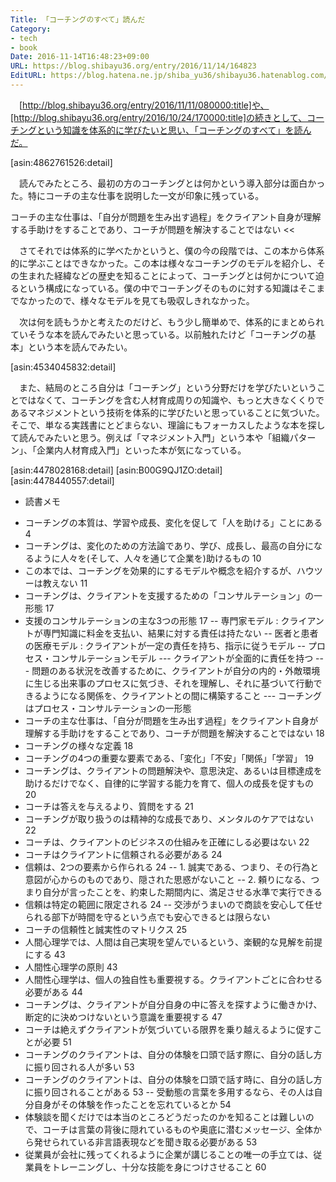 ```yaml
---
Title: 「コーチングのすべて」読んだ
Category:
- tech
- book
Date: 2016-11-14T16:48:23+09:00
URL: https://blog.shibayu36.org/entry/2016/11/14/164823
EditURL: https://blog.hatena.ne.jp/shiba_yu36/shibayu36.hatenablog.com/atom/entry/10328749687194340623
---
```


　[http://blog.shibayu36.org/entry/2016/11/11/080000:title]や、[http://blog.shibayu36.org/entry/2016/10/24/170000:title]の続きとして、コーチングという知識を体系的に学びたいと思い、「コーチングのすべて」を読んだ。

[asin:4862761526:detail]

　読んでみたところ、最初の方のコーチングとは何かという導入部分は面白かった。特にコーチの主な仕事を説明した一文が印象に残っている。

>>
コーチの主な仕事は、「自分が問題を生み出す過程」をクライアント自身が理解する手助けをすることであり、コーチが問題を解決することではない
<<

　さてそれでは体系的に学べたかというと、僕の今の段階では、この本から体系的に学ぶことはできなかった。この本は様々なコーチングのモデルを紹介し、その生まれた経緯などの歴史を知ることによって、コーチングとは何かについて迫るという構成になっている。僕の中でコーチングそのものに対する知識はそこまでなかったので、様々なモデルを見ても吸収しきれなかった。


　次は何を読もうかと考えたのだけど、もう少し簡単めで、体系的にまとめられていそうな本を読んでみたいと思っている。以前触れたけど「コーチングの基本」という本を読んでみたい。

[asin:4534045832:detail]


　また、結局のところ自分は「コーチング」という分野だけを学びたいということではなくて、コーチングを含む人材育成周りの知識や、もっと大きなくくりであるマネジメントという技術を体系的に学びたいと思っていることに気づいた。そこで、単なる実践書にとどまらない、理論にもフォーカスしたような本を探して読んでみたいと思う。例えば「マネジメント入門」という本や「組織パターン」、「企業内人材育成入門」といった本が気になっている。

[asin:4478028168:detail]
[asin:B00G9QJ1ZO:detail]
[asin:4478440557:detail]




* 読書メモ
- コーチングの本質は、学習や成長、変化を促して「人を助ける」ことにある 4
- コーチングは、変化のための方法論であり、学び、成長し、最高の自分になるように人々を(そして、人々を通じて企業を)助けるもの 10
- この本では、コーチングを効果的にするモデルや概念を紹介するが、ハウツーは教えない 11
- コーチングは、クライアントを支援するための「コンサルテーション」の一形態 17
- 支援のコンサルテーションの主な3つの形態 17
-- 専門家モデル : クライアントが専門知識に料金を支払い、結果に対する責任は持たない
-- 医者と患者の医療モデル : クライアントが一定の責任を持ち、指示に従うモデル
-- プロセス・コンサルテーションモデル
--- クライアントが全面的に責任を持つ
--- 問題のある状況を改善するために、クライアントが自分の内的・外敵環境に生じる出来事のプロセスに気づき、それを理解し、それに基づいて行動できるようになる関係を、クライアントとの間に構築すること
--- コーチングはプロセス・コンサルテーションの一形態
- コーチの主な仕事は、「自分が問題を生み出す過程」をクライアント自身が理解する手助けをすることであり、コーチが問題を解決することではない 18
- コーチングの様々な定義 18
- コーチングの4つの重要な要素である、「変化」「不安」「関係」「学習」 19
- コーチングは、クライアントの問題解決や、意思決定、あるいは目標達成を助けるだけでなく、自律的に学習する能力を育て、個人の成長を促すもの 20
- コーチは答えを与えるより、質問をする 21
- コーチングが取り扱うのは精神的な成長であり、メンタルのケアではない 22
- コーチは、クライアントのビジネスの仕組みを正確にしる必要はない 22
- コーチはクライアントに信頼される必要がある 24
- 信頼は、2つの要素から作られる 24
-- 1. 誠実である、つまり、その行為と意図が心からのものであり、隠された思惑がないこと
-- 2. 頼りになる、つまり自分が言ったことを、約束した期間内に、満足させる水準で実行できる
- 信頼は特定の範囲に限定される 24
-- 交渉がうまいので商談を安心して任せられる部下が時間を守るという点でも安心できるとは限らない
- コーチの信頼性と誠実性のマトリクス 25
- 人間心理学では、人間は自己実現を望んでいるという、楽観的な見解を前提にする 43
- 人間性心理学の原則 43
- 人間性心理学は、個人の独自性も重要視する。クライアントごとに合わせる必要がある 44
- コーチングは、クライアントが自分自身の中に答えを探すように働きかけ、断定的に決めつけないという意識を重要視する 47
- コーチは絶えずクライアントが気づいている限界を乗り越えるように促すことが必要 51
- コーチングのクライアントは、自分の体験を口頭で話す際に、自分の話し方に振り回される人が多い 53
- コーチングのクライアントは、自分の体験を口頭で話す時に、自分の話し方に振り回されることがある 53
-- 受動態の言葉を多用するなら、その人は自分自身がその体験を作ったことを忘れているとか 54
- 体験談を聞くだけでは本当のところどうだったのかを知ることは難しいので、コーチは言葉の背後に隠れているものや奥底に潜むメッセージ、全体から発せられている非言語表現などを聞き取る必要がある 53
- 従業員が会社に残ってくれるように企業が講じることの唯一の手立ては、従業員をトレーニングし、十分な技能を身につけさせること 60
